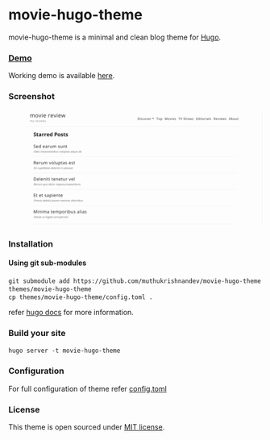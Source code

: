 # movie-hugo-theme

movie-hugo-theme is a minimal and clean blog theme for [Hugo](http://gohugo.io/). 

### [Demo](https://muthukrishnandev.github.io/movie-hugo-theme/)

Working demo is available [here](https://muthukrishnandev.github.io/movie-hugo-theme/).

### Screenshot

![theme](images/screenshot.png)

### Installation

#### Using git sub-modules
```
git submodule add https://github.com/muthukrishnandev/movie-hugo-theme themes/movie-hugo-theme
cp themes/movie-hugo-theme/config.toml .
```

refer [hugo docs](http://gohugo.io/themes/installing) for more information.

### Build your site

```
hugo server -t movie-hugo-theme
```

### Configuration

For full configuration of theme refer [config.toml](https://github.com/muthukrishnandev/movie-hugo-theme/blob/master/exampleSite/config.toml)

### License

This theme is open sourced under [MIT license](https://github.com/muthukrishnandev/movie-hugo-theme/blob/master/LICENSE.md).
